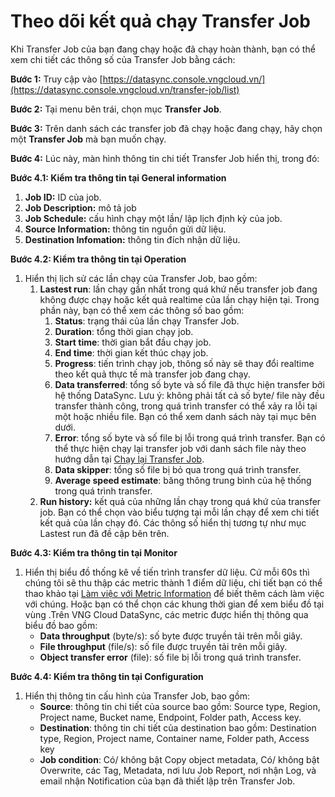 # Theo dõi kết quả chạy Transfer Job

Khi Transfer Job của bạn đang chạy hoặc đã chạy hoàn thành, bạn có thể xem chi tiết các thông số của Transfer Job bằng cách: 

**Bước 1:** Truy cập vào [https://datasync.console.vngcloud.vn/](https://datasync.console.vngcloud.vn/transfer-job/list)

**Bước 2:** Tại menu bên trái, chọn mục **Transfer Job**. 

**Bước 3:** Trên danh sách các transfer job đã chạy hoặc đang chạy, hãy chọn một **Transfer Job** mà bạn muốn chạy. 

**Bước 4:** Lúc này, màn hình thông tin chi tiết Transfer Job hiển thị, trong đó: 

**Bước 4.1: Kiểm tra thông tin tại General information**

1. **Job ID:** ID của job.
2. **Job Description:** mô tả job
3. **Job Schedule:** cấu hình chạy một lần/ lập lịch định kỳ của job.
4. **Source Information:** thông tin nguồn gửi dữ liệu.
5. **Destination Infomation:** thông tin đích nhận dữ liệu.

**Bước 4.2: Kiểm tra thông tin tại Operation**

1. Hiển thị lịch sử các lần chạy của Transfer Job, bao gồm:
   1. **Lastest run**: lần chạy gần nhất trong quá khứ nếu transfer job đang không được chạy hoặc kết quả realtime của lần chạy hiện tại. Trong phần này, bạn có thể xem các thông số bao gồm:
      1. **Status**: trạng thái của lần chạy Transfer Job. 
      2. **Duration**: tổng thời gian chạy job.
      3. **Start time**: thời gian bắt đầu chạy job.
      4. **End time**: thời gian kết thúc chạy job.
      5. **Progress**: tiến trình chạy job, thông số này sẽ thay đổi realtime theo kết quả thực tế mà transfer job đang chạy.
      6. **Data transferred**: tổng số byte và số file đã thực hiện transfer bởi hệ thống DataSync. Lưu ý: không phải tất cả số byte/ file này đều transfer thành công, trong quá trình transfer có thể xảy ra lỗi tại một hoặc nhiều file. Bạn có thể xem danh sách này tại mục bên dưới.
      7. **Error**: tổng số byte và số file bị lỗi trong quá trình transfer. Bạn có thể thực hiện chạy lại transfer job với danh sách file này theo hướng dẫn tại [Chạy lại Transfer Job](https://docs.vngcloud.vn/vng-cloud-document/vn/datasync/cac-tinh-nang-cua-datasync/chay-lai-transfer-job).
      8. **Data skipper**: tổng số file bị bỏ qua trong quá trình transfer. 
      9. **Average speed estimate**: băng thông trung bình của hệ thống trong quá trình transfer.
   2. **Run history:** kết quả của những lần chạy trong quá khứ của transfer job. Bạn có thể chọn vào biểu tượng <img src="http://docs.vngcloud.vn/download/thumbnails/73761255/image2024-3-14_10-21-27.png?version=1&#x26;modificationDate=1710386487732&#x26;api=v2" alt="" data-size="line">tại mỗi lần chạy để xem chi tiết kết quả của lần chạy đó. Các thông số hiển thị tương tự như mục Lastest run đã đề cập bên trên.

**Bước 4.3: Kiểm tra thông tin tại Monitor**

1. Hiển thị biểu đồ thống kê về tiến trình transfer dữ liệu. Cứ mỗi 60s thì chúng tôi sẽ thu thập các metric thành 1 điểm dữ liệu, chi tiết bạn có thể thao khảo tại [Làm việc với Metric Information](https://docs.vngcloud.vn/vng-cloud-document/vn/vmonitor-platform/cach-tinh-nang-cua-vmonitor-platform/metrics/lam-viec-voi-metruc-information) để biết thêm cách làm việc với chúng. Hoặc bạn có thể chọn các khung thời gian để xem biểu đồ tại vùng <img src="http://docs.vngcloud.vn/download/thumbnails/73761255/image2024-3-14_10-26-31.png?version=1&#x26;modificationDate=1710386792108&#x26;api=v2" alt="" data-size="original">.Trên VNG Cloud DataSync, các metric được hiển thị thông qua biểu đồ bao gồm: 
   * **Data throughput** (byte/s): số byte được truyền tải trên mỗi giây.
   * **File throughput** (file/s): số file được truyền tải trên mỗi giây.
   * **Object transfer error** (file): số file bị lỗi trong quá trình transfer.

**Bước 4.4: Kiểm tra thông tin tại Configuration**

1. Hiển thị thông tin cấu hình của Transfer Job, bao gồm:
   * **Source**: thông tin chi tiết của source bao gồm: Source type, Region, Project name, Bucket name, Endpoint, Folder path, Access key.
   * **Destination**: thông tin chi tiết của destination bao gồm: Destination type, Region, Project name, Container name, Folder path, Access key
   * **Job condition**: Có/ không bật Copy object metadata, Có/ không bật Overwrite, các Tag, Metadata, nơi lưu Job Report, nơi nhận Log, và email nhận Notification của bạn đã thiết lập trên Transfer Job.
